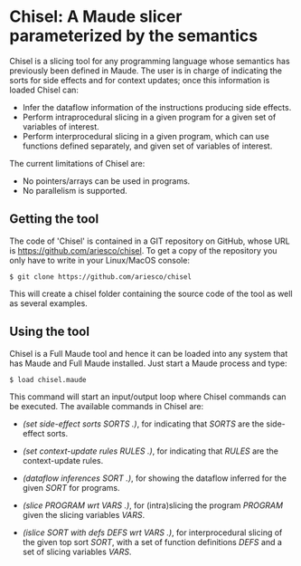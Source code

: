 Chisel: A Maude slicer parameterized by the semantics
=====================================================

Chisel is a slicing tool for any programming language whose semantics has previously
been defined in Maude. The user is in charge of indicating the sorts for side effects
and for context updates; once this information is loaded Chisel can:
* Infer the dataflow information of the instructions producing side effects.
* Perform intraprocedural slicing in a given program for a given set of variables of interest.
* Perform interprocedural slicing in a given program, which can use functions defined
separately, and given set of variables of interest.

The current limitations of Chisel are:
* No pointers/arrays can be used in programs.
* No parallelism is supported.

Getting the tool
----------------

The code of 'Chisel' is contained in a GIT repository on GitHub, whose URL is
https://github.com/ariesco/chisel. To get a copy of the repository you only
have to write in your Linux/MacOS console:

    $ git clone https://github.com/ariesco/chisel

This will create a chisel folder containing the source code of the tool as well as
several examples.

Using the tool
--------------

Chisel is a Full Maude tool and hence it can be loaded into any system that has Maude
and Full Maude installed. Just start a Maude process and type:

    $ load chisel.maude

This command will start an input/output loop where Chisel commands can be executed.
The available commands in Chisel are:
* *(set side-effect sorts SORTS .)*, for indicating that *SORTS* are the side-effect sorts.

* *(set context-update rules RULES .)*, for indicating that *RULES* are the context-update
rules.

* *(dataflow inferences SORT .)*, for showing the dataflow inferred for the given
*SORT* for programs.

* *(slice PROGRAM wrt VARS .)*, for (intra)slicing the program *PROGRAM* given the slicing
variables *VARS*.

* *(islice SORT with defs DEFS wrt VARS .)*, for interprocedural slicing of the given
top sort *SORT*, with a set of function definitions *DEFS* and a set of slicing variables
*VARS*.